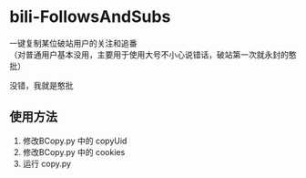 # bili-FollowsAndSubs
一键复制某位破站用户的关注和追番  
（对普通用户基本没用，主要用于使用大号不小心说错话，破站第一次就永封的憨批） 

没错，我就是憨批  

## 使用方法
1. 修改BCopy.py 中的 copyUid
2. 修改BCopy.py 中的 cookies
3. 运行 copy.py

